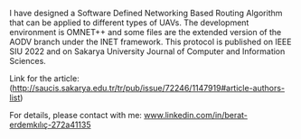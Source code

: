 I have designed a Software Defined Networking Based Routing Algorithm that can be applied to 
different types of UAVs. The development environment is OMNET++ and some files are the extended 
version of the AODV branch under the INET framework. This protocol is published on IEEE 
SIU 2022 and on Sakarya University Journal of Computer and Information Sciences.

Link for the article:
(http://saucis.sakarya.edu.tr/tr/pub/issue/72246/1147919#article-authors-list)

For details, please contact with me:
www.linkedin.com/in/berat-erdemkılıç-272a41135